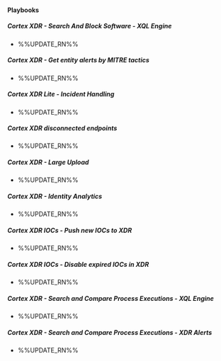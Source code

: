 
#### Playbooks

##### Cortex XDR - Search And Block Software - XQL Engine

- %%UPDATE_RN%%
##### Cortex XDR - Get entity alerts by MITRE tactics

- %%UPDATE_RN%%
##### Cortex XDR Lite - Incident Handling

- %%UPDATE_RN%%
##### Cortex XDR disconnected endpoints

- %%UPDATE_RN%%
##### Cortex XDR - Large Upload

- %%UPDATE_RN%%
##### Cortex XDR - Identity Analytics

- %%UPDATE_RN%%
##### Cortex XDR IOCs - Push new IOCs to XDR

- %%UPDATE_RN%%
##### Cortex XDR IOCs - Disable expired IOCs in XDR

- %%UPDATE_RN%%
##### Cortex XDR - Search and Compare Process Executions - XQL Engine

- %%UPDATE_RN%%
##### Cortex XDR - Search and Compare Process Executions - XDR Alerts

- %%UPDATE_RN%%
